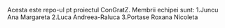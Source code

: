 Acesta este repo-ul pt proiectul ConGratZ.
Membrii echipei sunt:
1.Juncu Ana Margareta
2.Luca Andreea-Raluca
3.Portase Roxana Nicoleta
